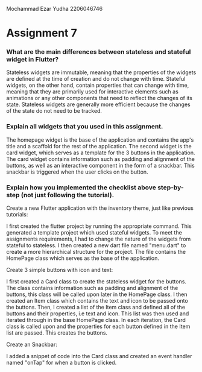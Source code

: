 Mochammad Ezar Yudha
2206046746

<h1>Assignment 7</h1>

<h3>What are the main differences between stateless and stateful widget in Flutter?</h3>
Stateless widgets are immutable, meaning that the properties of the widgets are defined at the time of creation and do not change with time. Stateful widgets, on the other hand, contain properties that can change with time, meaning that they are primarily used for interactive elements such as animations or any other components that need to reflect the changes of its state. Stateless widgets are generally more efficient because the changes of the state do not need to be tracked.

<h3>Explain all widgets that you used in this assignment.</h3>
The homepage widget is the base of the application and contains the app's title and a scaffold for the rest of the application. The second widget is the card widget, which serves as a template for the 3 buttons in the application. The card widget contains information such as padding and alignment of the buttons, as well as an interactive component in the form of a snackbar. This snackbar is triggered when the user clicks on the button.

<h3>Explain how you implemented the checklist above step-by-step (not just following the tutorial).</h3>

Create a new Flutter application with the inventory theme, just like previous tutorials:

I first created the flutter project by running the appropriate command. This generated a template project which used stateful widgets. To meet the assignments requirements, I had to change the nature of the widgets from stateful to stateless. I then created a new dart file named "menu.dart" to create a more hierarchical structure for the project. The file contains the HomePage class which serves as the base of the application.

Create 3 simple buttons with icon and text:

I first created a Card class to create the stateless widget for the buttons. The class contains information such as padding and alignment of the buttons, this class will be called upon later in the HomePage class. I then created an Item class which contains the text and icon to be passed onto the buttons. Then, I created a list of the Item class and defined all of the buttons and their properties, i.e text and icon. This list was then used and iterated through in the base HomePage class. In each iteration, the Card class is called upon and the properties for each button defined in the Item list are passed. This creates the buttons.

Create an Snackbar:

I added a snippet of code into the Card class and created an event handler named "onTap" for when a button is clicked.
